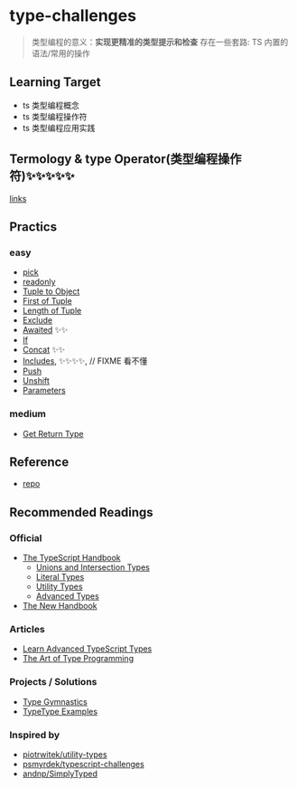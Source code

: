 # type-challenges

> 类型编程的意义：**实现更精准的类型提示和检查**
> 存在一些套路: TS 内置的语法/常用的操作

## Learning Target

- ts 类型编程概念
- ts 类型编程操作符
- ts 类型编程应用实践

## Termology & type Operator(类型编程操作符)✨✨✨✨✨

[links](./type%20operator.md#L3)

## Practics

### easy

- [pick](./easy/4.ts)
- [readonly](./easy/7.ts)
- [Tuple to Object](./easy/11.ts)
- [First of Tuple](./easy/14.ts)
- [Length of Tuple](./easy/18.ts)
- [Exclude](./easy/43.ts)
- [Awaited](./easy/189.ts) ✨✨
- [If](./easy/268.ts)
- [Concat](./easy/533.ts) ✨✨
- [Includes](./easy/898.ts), ✨✨✨✨, // FIXME 看不懂
- [Push](./easy/3057.md)
- [Unshift](./easy/3060.md)
- [Parameters](./easy/3312.md)

### medium

- [Get Return Type](./medium/2.ts)

## Reference

- [repo](https://github.com/type-challenges/type-challenges/)

## Recommended Readings

### Official

- [The TypeScript Handbook](https://www.typescriptlang.org/docs/handbook/intro.html)
  - [Unions and Intersection Types](https://www.typescriptlang.org/docs/handbook/2/everyday-types.html#union-types)
  - [Literal Types](https://www.typescriptlang.org/docs/handbook/2/everyday-types.html#literal-types)
  - [Utility Types](https://www.typescriptlang.org/docs/handbook/utility-types.html)
  - [Advanced Types](https://www.typescriptlang.org/docs/handbook/2/types-from-types.html)
- [The New Handbook](https://github.com/microsoft/TypeScript-Website/tree/v2/packages/documentation/copy/en/handbook-v2)

### Articles

- [Learn Advanced TypeScript Types](https://medium.com/free-code-camp/typescript-curry-ramda-types-f747e99744ab)
- [The Art of Type Programming](https://mistlog.medium.com/the-art-of-type-programming-cfd933bdfff7)

### Projects / Solutions

- [Type Gymnastics](https://github.com/g-plane/type-gymnastics)
- [TypeType Examples](https://github.com/mistlog/typetype-examples)

### Inspired by

- [piotrwitek/utility-types](https://github.com/piotrwitek/utility-types)
- [psmyrdek/typescript-challenges](https://github.com/psmyrdek/typescript-challenges)
- [andnp/SimplyTyped](https://github.com/andnp/SimplyTyped)
